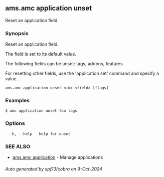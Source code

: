## ams.amc application unset

Reset an application field

### Synopsis

Reset an application field.

The field is set to its default value.

The following fields can be unset: tags, addons, features

For resetting other fields, use the 'application set' command and specify a
value.


```
ams.amc application unset <id> <field> [flags]
```

### Examples

```
$ amc application unset foo tags
```

### Options

```
  -h, --help   help for unset
```

### SEE ALSO

* [ams.amc application](ams.amc_application.md)	 - Manage applications

###### Auto generated by spf13/cobra on 9-Oct-2024

